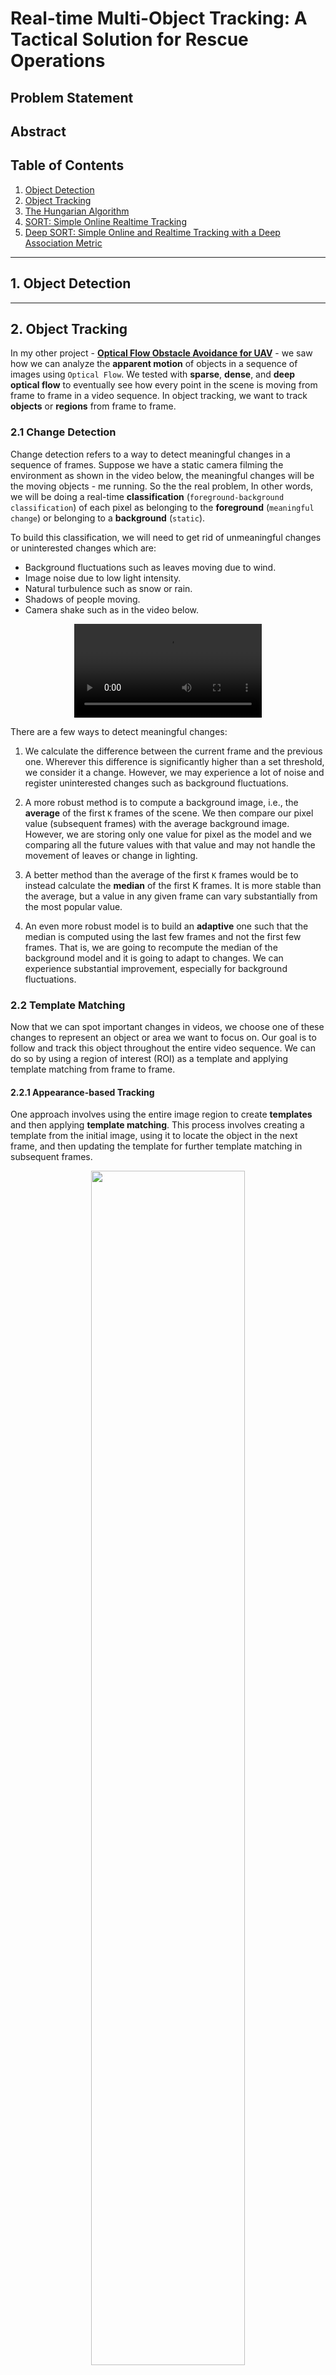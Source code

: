 # Real-time Multi-Object Tracking: A Tactical Solution for Rescue Operations

## Problem Statement

## Abstract

## Table of Contents
1. [Object Detection](#od)
2. [Object Tracking](#ot)
3. [The Hungarian Algorithm](#ha)
4. [SORT: Simple Online Realtime Tracking](#s)
5. [Deep SORT: Simple Online and Realtime Tracking with a Deep Association Metric](#ds)

------------
<a name="od"></a>
## 1. Object Detection

------------
<a name="ot"></a>
## 2. Object Tracking
In my other project - [**Optical Flow Obstacle Avoidance for UAV**](https://github.com/yudhisteer/Optical-Flow-Obstacle-Avoidance-for-UAV) - we saw how we can analyze the **apparent motion** of objects in a sequence of images using ```Optical Flow```. We tested with **sparse**, **dense**, and **deep optical flow** to eventually see how every point in the scene is moving from frame to frame in a video sequence. In object tracking, we want to track **objects** or **regions** from frame to frame. 

### 2.1 Change Detection
Change detection refers to a way to detect meaningful changes in a sequence of frames. Suppose we have a static camera filming the environment as shown in the video below, the meaningful changes will be the moving objects - me running. So the the real problem, In other words, we will be doing a real-time **classification** (```foreground-background classification```) of each pixel as belonging to the **foreground** (```meaningful change```) or belonging to a **background** (```static```).


To build this classification, we will need to get rid of unmeaningful changes or uninterested changes which are:

- Background fluctuations such as leaves moving due to wind.
- Image noise due to low light intensity.
- Natural turbulence such as snow or rain.
- Shadows of people moving.
- Camera shake such as in the video below.

<div style="text-align: center;">
  <video src="https://github.com/yudhisteer/Real-time-Ego-Tracking-A-Tactical-Solution-for-Rescue-Operations/assets/59663734/38a4e14a-6e03-4ead-adee-7a9a13bb01a5" controls="controls" style="max-width: 730px;">
  </video>
</div>

There are a few ways to detect meaningful changes:
1. We calculate the difference between the current frame and the previous one. Wherever this difference is significantly higher than a set threshold, we consider it a change. However, we may experience a lot of noise and register uninterested changes such as background fluctuations.

2. A more robust method is to compute a background image, i.e., the **average** of the first ```K``` frames of the scene. We then compare our pixel value (subsequent frames) with the average background image. However, we are storing only one value for pixel as the model and we comparing all the future values with that value and may not handle the movement of leaves or change in lighting.

3. A better method than the average of the first ```K``` frames would be to instead calculate the **median** of the first K frames. It is more stable than the average, but a value in any given frame can vary substantially from the most popular value.

4. An even more robust model is to build an **adaptive** one such that the median is computed using the last few frames and not the first few frames. That is, we are going to recompute the median of the background model and it is going to adapt to changes. We can experience substantial improvement, especially for background fluctuations.


### 2.2 Template Matching
Now that we can spot important changes in videos, we choose one of these changes to represent an object or area we want to focus on. Our goal is to follow and track this object throughout the entire video sequence. We can do so by using a region of interest (ROI) as a template and applying template matching from frame to frame.

#### 2.2.1 Appearance-based Tracking
One approach involves using the entire image region to create **templates** and then applying **template matching**. This process involves creating a template from the initial image, using it to locate the object in the next frame, and then updating the template for further template matching in subsequent frames.

<p align="center">
  <img src="https://github.com/yudhisteer/Real-time-Ego-Tracking-A-Tactical-Solution-for-Rescue-Operations/assets/59663734/a4294f57-94ea-4d66-8863-3dcf4830b165" width="70%" />
</p>

In the example above, we take the grey car in frame ```t-1``` in the red window as a template.  We then apply that template within a search window (green) in the next frame, ```t```. Wherever we find a good match (blue), we declare it as the new position of the object. The condition is that the **change in appearance** of the object between time ```t-1``` and ```t``` is **very small**. However, this method does not handle well large changes in **scale**, **viewpoint**, or **occlusion**.


#### 2.2.2 Histogram-based Tracking

In histogram-based tracking, rather than using the entire image region, we compute a **histogram** - 1-dimensional (grayscale image) or high-dimensional histogram (RGB image). This histogram serves as a **template**, and the tracking process involves **matching** these histograms between images to effectively track the object.

<p align="center">
  <img src="https://github.com/yudhisteer/Real-time-Ego-Tracking-A-Tactical-Solution-for-Rescue-Operations/assets/59663734/d40b0246-bbe9-4191-adbf-16554e7adf93" width="90%" />
</p>

We want to track an object within a region of interest (ROI). However, the reliability of points in the ROI decreases towards the **edges** due to potential **background interference**. To address this, a **weighted histogram**, like the ```Epanechnikov kernel```, is used. This weights pixel contributions differently based on their distance from the center of the window. The weighted histograms are then employed for **matching** between frames, similar to **template matching**. This method, relying on histogram matching, proves more **resilient** to changes in **object pose**, **scale**, **illumination**, and **occlusion** compared to appearance-based template matching.

### 2.3 Tracking-by-Detection

#### 2.3.1 Matching Features using SIFT

#### 2.3.2 Similarity Learning using Siamese Network


<p align="center">
  <img src="https://github.com/yudhisteer/Real-time-Ego-Tracking-A-Tactical-Solution-for-Rescue-Operations/assets/59663734/cd85c8a9-1bf8-4a8f-a695-a1495eecfe63" width="90%" />
</p>




### 2.4 Cost Function

#### 2.4.1 Intersection over Union (IoU)

```python
def metric_IOU(bbox1: Tuple[int, int, int, int], bbox2: Tuple[int, int, int, int]) -> float:
    # Get max and min coordinates
    x1 = max(int(bbox1[0]), int(bbox2[0]))
    y1 = max(bbox1[1], bbox2[1])
    x2 = min(bbox1[2], bbox2[2])
    y2 = min(bbox1[3], bbox2[3])

    # Calculate the distance between coordinates
    width = x2 - x1
    height = y2 - y1

    # Condition to see if there is overlap
    if width > 0 and height > 0:
        # Calculate overlap area
        overlap = width * height

        # Calculate union area
        area_bbox1 = (bbox1[2] - bbox1[0]) * (bbox1[3] - bbox1[1])
        area_bbox2 = (bbox2[2] - bbox2[0]) * (bbox2[3] - bbox2[1])
        union_area = area_bbox1 + area_bbox2 - overlap

        # Calculate IOU
        iou = round(overlap / union_area, 5)
        return iou

    # No overlap
    iou = 0
    return iou
```


#### 2.4.2 Sanchez-Matilla

```python
def metric_sanchez_matilla(bbox1: Tuple[int, int, int, int], bbox2: Tuple[int, int, int, int]) -> float:
    
    # Get width and height of image
    width = 1920
    height = 1080

    # Area of image
    Q_shp = width * height

    # Diagonal of image
    Q_dist = np.sqrt(width ** 2 + height ** 2)
    # Get W,H and (X,Y)
    X_A = (bbox1[2] + bbox1[0]) / 2
    X_B = (bbox2[2] + bbox2[0]) / 2
    Y_A = (bbox1[3] + bbox1[1]) / 2
    Y_B = (bbox2[3] + bbox2[1]) / 2
    H_A = bbox1[3] - bbox1[1]
    H_B = bbox2[3] - bbox2[1]
    W_A = bbox1[2] - bbox1[0]
    W_B = bbox2[2] - bbox2[0]

    # Distance term
    c_dist = np.sqrt((X_A - X_B) ** 2 + (Y_A - Y_B) ** 2) / Q_dist

    # Shape term
    c_shp = np.sqrt((H_A - H_B) ** 2 + (W_A - W_B) ** 2) / Q_shp

    # Cost
    sm_cost = c_dist * c_shp

    return sm_cost

```

#### 2.4.3 Yu

```python
def metric_yu(bbox1: Tuple[int, int, int, int],
              bbox2: Tuple[int, int, int, int],
              old_features: np.ndarray,
              new_features: np.ndarray) -> float:

    # Get W,H and (X,Y)
    X_A = (bbox1[2] + bbox1[0]) / 2
    X_B = (bbox2[2] + bbox2[0]) / 2
    Y_A = (bbox1[3] + bbox1[1]) / 2
    Y_B = (bbox2[3] + bbox2[1]) / 2
    H_A = bbox1[3] - bbox1[1]
    H_B = bbox2[3] - bbox2[1]
    W_A = bbox1[2] - bbox1[0]
    W_B = bbox2[2] - bbox2[0]

    # Weights
    w1 = 0.5
    w2 = 1.5

    # Distance term
    c_dist = np.exp(-w1 * (((X_A - X_B) / W_A) ** 2 + ((Y_A - Y_B) / H_A) ** 2))

    # Shape term
    c_shp = np.exp(-w2 * ((np.abs(H_A - H_B)) / (H_A + H_B) + (np.abs(W_A - W_B)) / (W_A + W_B)))

    # Feature cost
    c_AB = cosine_similarity(old_features, new_features)[0][0]

    # Total cost
    yu_cost = c_AB * c_dist * c_shp

    return yu_cost
```

### 2.4 Metric

#### 2.5.1 MOTA

#### 2.5.2 IDF1

---------------
<a name="ha"></a>
## 3. The Hungarian Algorithm
The Hungarian algorithm(Kuhn-Munkres algorithm) is a **combinatorial optimization algorithm** used for solving ```assignment problems```. In the context of object tracking, it is employed to find the optimal association between multiple **tracks** and **detections**, optimizing the **cost** of assignments based on metrics such as **Intersection over Union (IoU)**. But why do we need the Hungarian algorithm? Why don't we choose the highest IOU? Here's why:

- It can deal with cases where not all tracks are associated with detections or vice versa.
- It can handle scenarios with multiple tracks and detections, ensuring coherent and consistent assignments. Suppose for one object we have three IOUs: ```0.29```, ```0.30```, and ```0.31```. If we had to choose the highest IOU we would choose ```0.31``` but this also means that we selected this IOU over the lowest one (```0.29```) with only a difference of ```0.02```. Selecting the highest IOU would be a naive approach.
- It considers all possible associations simultaneously, optimizing the overall assignment of tracks to detections.

Now let's take an example of three bounding boxes as shown below. The **black** ones are the **tracks** at time ```t-1``` and the **red** ones are the **detections** at time ```t```. From the image, we can already see which track will associate with which detection. Note that this is a simple scenario where we have no two or more detections for one track.

<p align="center">
  <img src="https://github.com/yudhisteer/Multi-Object-Tracking-with-Deep-SORT/assets/59663734/00b43dbd-7929-4ec2-9023-09b6a4e47e45" width="70%" />
</p>

The next step will be to calculate the IOU for each combination of detection and track and put them in a matrix as shown below. Again, we can already see a pattern of association emerging for the detection and track from the value of IOU only.

<p align="center">
  <img src="https://github.com/yudhisteer/Multi-Object-Tracking-with-Deep-SORT/assets/59663734/95b5f22f-13bc-48b1-9fe7-ac7db1090f85" width="50%" />
</p>

Below is the step-by-step process of the Hungarian algorithm. We won't need to code it from scratch but use a function from ```scipy```.

<p align="center">
  <img src="https://github.com/yudhisteer/Multi-Object-Tracking-with-Deep-SORT/assets/59663734/38d83258-89c1-424a-ad84-8ec151d62090" width="50%" />
</p>

For our scenario since our metric is IOU, meaning the highest IOU equal to the highest overlap between two bounding boxes, it is a **maximization** problem. Hence, we introduce a **minus** sign in the IOU matrix when putting it as a parameter in the ```linear_sum_assignment``` function.

```python
row_ind, col_ind = linear_sum_assignment(-iou_matrix)
```
We then select an IOU **threshold** ```(0.4```), to filter matches and unmatched items for determining associations between detections and trackings. This threshold allows us to control the level of overlap required for a match. From the results, we may have three possible scenarios:

- **Matches**: Associations between detected objects at time ```t``` and existing tracks from time ```t-1```, indicating the continuity of tracking from one frame to the next.

- **Unmatched Detections**: Detected objects at time ```t``` that do not have corresponding matches with existing tracks from time ```t-1```. These represent newly detected objects or objects for which tracking continuity couldn't be established.

- **Unmatched Trackings**: Existing tracks from time ```t-1``` that do not find corresponding matches with detected objects at time ```t```. This may occur when a tracked object is not detected in the current frame or is incorrectly associated with other objects.

```python
matches = [(old[i], new[j]) for i, j in zip(row_ind, col_ind) if iou_matrix[i, j] >= 0.4]
unmatched_detections = [(new[j]) for i, j in zip(row_ind, col_ind) if iou_matrix[i, j] < 0.4]
unmatched_trackings = [(old[i]) for i, j in zip(row_ind, col_ind) if iou_matrix[i, j] < 0.4]
```
The output:

```python
Matches: [([100, 80, 150, 180], [110, 120, 150, 180]), ([250, 160, 300, 220], [250, 180, 300, 240])]
Unmatched Detections: [[350, 160, 400, 220]]
Unmatched Trackings: [[400, 80, 450, 140]]
```

------------
<a name="s"></a>
## 4. SORT: Simple Online Realtime Tracking


--------------
<a name="ds"></a>
## 4. Deep SORT: Simple Online and Realtime Tracking with a Deep Association Metric

----------------

## References
1. https://arshren.medium.com/hungarian-algorithm-6cde8c4065a3
2. https://www.thinkautonomous.ai/blog/hungarian-algorithm/
3. https://medium.com/augmented-startups/deepsort-deep-learning-applied-to-object-tracking-924f59f99104
4. https://www.youtube.com/watch?v=QtAYgtBnhws&ab_channel=DynamicVisionandLearningGroup
5. https://www.youtube.com/watch?app=desktop&v=ezSx8OyBZVc&ab_channel=ShokoufehMirzaei
6. https://brilliant.org/wiki/hungarian-matching/
7. https://www.youtube.com/watch?v=BLRSIwal7Go&list=PL2zRqk16wsdoYzrWStffqBAoUY8XdvatV&index=12&ab_channel=FirstPrinciplesofComputerVision
